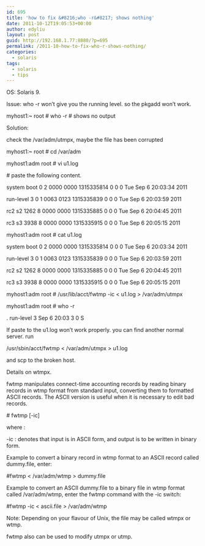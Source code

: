 ```yaml
---
id: 695
title: 'how to fix &#8216;who -r&#8217; shows nothing'
date: 2011-10-12T19:05:53+00:00
author: edyliu
layout: post
guid: http://192.168.1.77:8880/?p=695
permalink: /2011-10-how-to-fix-who-r-shows-nothing/
categories:
  - solaris
tags:
  - solaris
  - tips
---
```

OS: Solaris 9.
  
Issue: who -r won&#8217;t give you the running level. so the pkgadd won&#8217;t work.
  
myhost1:~ root # who -r # shows no output

Solution:
  
check the /var/adm/utmpx, maybe the file has been corrupted
  
myhost1:~ root # cd /var/adm
  
myhost1:adm root # vi u1.log
  
\# paste the following content.
                                        
system boot 0 2 0000 0000 1315335814 0 0 0 Tue Sep 6 20:03:34 2011
                                        
run-level 3 0 1 0063 0123 1315335839 0 0 0 Tue Sep 6 20:03:59 2011
  
rc2 s2 1262 8 0000 0000 1315335885 0 0 0 Tue Sep 6 20:04:45 2011
  
rc3 s3 3938 8 0000 0000 1315335915 0 0 0 Tue Sep 6 20:05:15 2011
  
<!--more-->


  
myhost1:adm root # cat u1.log
                                        
system boot 0 2 0000 0000 1315335814 0 0 0 Tue Sep 6 20:03:34 2011
                                        
run-level 3 0 1 0063 0123 1315335839 0 0 0 Tue Sep 6 20:03:59 2011
  
rc2 s2 1262 8 0000 0000 1315335885 0 0 0 Tue Sep 6 20:04:45 2011
  
rc3 s3 3938 8 0000 0000 1315335915 0 0 0 Tue Sep 6 20:05:15 2011
  
myhost1:adm root # /usr/lib/acct/fwtmp -ic < u1.log > /var/adm/utmpx
  
myhost1:adm root # who -r
     
. run-level 3 Sep 6 20:03 3 0 S

If paste to the u1.log won&#8217;t work properly. you can find another normal server. run
  
/usr/sbin/acct/fwtmp < /var/adm/utmpx > u1.log
  
and scp to the broken host.

Details on wtmpx.
  
fwtmp manipulates connect-time accounting records by reading binary records in wtmp format from standard input, converting them to formatted ASCII records. The ASCII version is useful when it is necessary to edit bad records.

\# fwtmp [-ic]

where :

-ic : denotes that input is in ASCII form, and output is to be written in binary form.

Example to convert a binary record in wtmp format to an ASCII record called dummy.file, enter:

#fwtmp < /var/adm/wtmp > dummy.file

Example to convert an ASCII dummy.file to a binary file in wtmp format called /var/adm/wtmp, enter the fwtmp command with the -ic switch:

#fwtmp -ic < ascii.file > /var/adm/wtmp

Note: Depending on your flavour of Unix, the file may be called wtmpx or wtmp.

fwtmp also can be used to modify utmpx or utmp.